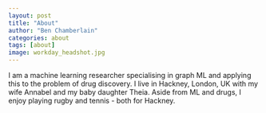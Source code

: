 ```yaml
---
layout: post
title: "About"
author: "Ben Chamberlain"
categories: about
tags: [about]
image: workday_headshot.jpg
---
```


I am a machine learning researcher specialising in graph ML and applying this to the problem of drug discovery. I live in Hackney, London, UK with my wife Annabel and my baby daughter Theia. Aside from ML and drugs, I enjoy playing rugby and tennis - both for Hackney.
